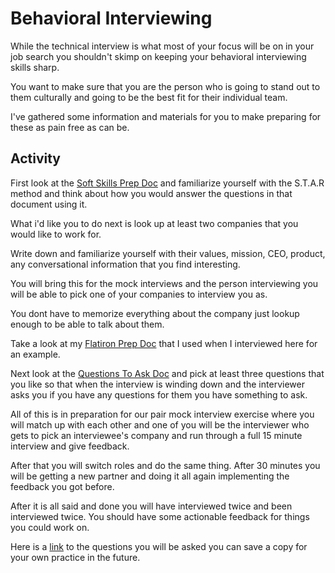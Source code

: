 # Behavioral Interviewing


While the technical interview is what most of your focus will be on in your job search you shouldn't skimp on keeping your behavioral interviewing skills sharp.

You want to make sure that you are the person who is going to stand out to them culturally and going to be the best fit for their individual team.

I've gathered some information and materials for you to make preparing for these as pain free as can be.

## Activity

First look at the [Soft Skills Prep Doc](https://github.com/codyjgreen/Behavioral/blob/master/Behavioral-resources/Soft-Skills-Prep.md) and familiarize yourself with the S.T.A.R method and think about how you would answer the questions in that document using it.

What i'd like you to do next is look up at least two companies that you would like to work for.


Write down and familiarize yourself with their values, mission, CEO, product, any conversational information that you find interesting.

You will bring this for the mock interviews and the person interviewing you will be able to pick one of your companies to interview you as.

You dont have to memorize everything about the company just lookup enough to be able to talk about them.

Take a look at my [Flatiron Prep Doc](https://github.com/codyjgreen/Behavioral/blob/master/Behavioral-resources/Example-Company-Research.md) that I used when I interviewed here for an example.

Next look at the [Questions To Ask Doc](https://github.com/codyjgreen/Behavioral/blob/master/Behavioral-resources/Questions-To-Ask.md) and pick at least three questions that you like so that when the interview is winding down and the interviewer asks you if you have any questions for them you have something to ask.

All of this is in preparation for our pair mock interview exercise where you will match up with each other and one of you will be the interviewer who gets to pick an interviewee's company and run through a full 15 minute interview and give feedback.

After that you will switch roles and do the same thing.
After 30 minutes you will be getting a new partner and doing it all again implementing the feedback you got before.

After it is all said and done you will have interviewed twice and been interviewed twice. You should have some actionable feedback for things you could work on.


Here is a [link](https://docs.google.com/spreadsheets/d/1-fzm0oVNYZ2C6jCFNX8nwe4ET-KeqTQxDOQDl7vvBm0/edit?usp=sharing) to the questions you will be asked you can save a copy for your own practice in the future.
